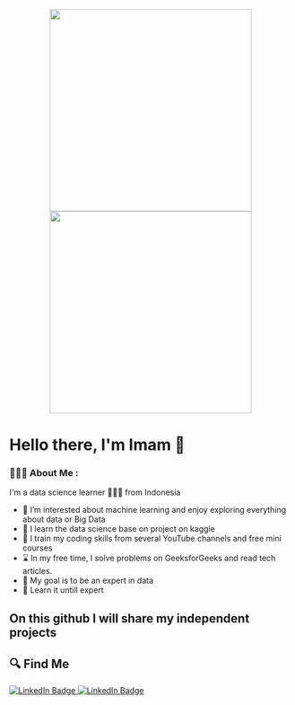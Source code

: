 
<div id="header" align="center">
  <img src="https://media.giphy.com/media/coxQHKASG60HrHtvkt/giphy.gif" width="360"/>
  <img src="https://media.giphy.com/media/vISmwpBJUNYzukTnVx/giphy.gif" width="360"/>
</div>

# Hello there, I'm Imam 👋

### 🧑🏻‍💻 About Me :

I'm a data science learner 👨🏽‍💻 from Indonesia <br>

- 🔎 I’m interested about machine learning and enjoy exploring everything about data or Big Data
- 📘 I learn the data science base on project on kaggle
- 👯 I train my coding skills from several YouTube channels and free mini courses
- ⌛ In my free time, I solve problems on GeeksforGeeks and read tech articles.
- 🎯 My goal is to be an expert in data
- 🧠 Learn it untill expert

## On this github I will share my independent projects

## 🔍 Find Me

<div id="badges" align="left">
  <a href="https://www.linkedin.com/in/imamjhe/">
    <img src="https://img.shields.io/badge/LinkedIn-blue?style=for-the-badge&logo=linkedin&logoColor=white" alt="LinkedIn Badge"/>
  </a>
  <a href="https://www.instagram.com/imamjhe/">
    <img src="https://img.shields.io/badge/Instagram-E4405F?style=for-the-badge&logo=instagram&logoColor=white" alt="LinkedIn Badge"/>
  </a>
</div>
